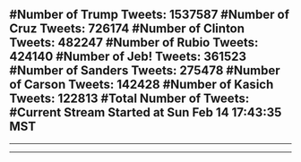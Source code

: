 #Number of Trump Tweets: 1537587
#Number of Cruz Tweets: 726174
#Number of Clinton Tweets: 482247
#Number of Rubio Tweets: 424140
#Number of Jeb! Tweets: 361523
#Number of Sanders Tweets: 275478
#Number of Carson Tweets: 142428
#Number of Kasich Tweets: 122813
#Total Number of Tweets:  
#Current Stream Started at Sun Feb 14 17:43:35 MST
---
---
---
